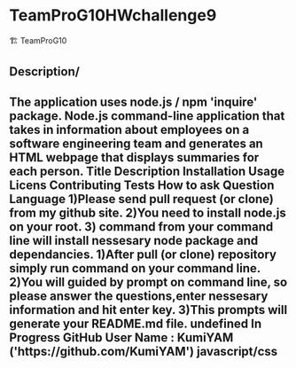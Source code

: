 # TeamProG10HWchallenge9
🏗️ TeamProG10
<h2>Description/<h2>
The application uses node.js / npm 'inquire' package.
Node.js command-line application that takes in information about employees on a software engineering team and generates an HTML webpage that displays summaries for each person. 

<Table of Contents>
Title
Description
Installation
Usage
Licens
Contributing
Tests
How to ask Question
Language



<Installation>
1)Please send pull request (or clone) from my github site. 2)You need to install node.js on your root. 3) command from your command line will install nessesary node package and dependancies.

<Usage>
1)After pull (or clone) repository simply run command on your command line. 
2)You will guided by prompt on command line, so please answer the questions,enter nessesary information and hit enter key. 
3)This prompts will generate your README.md file.

<License>

<Contributing>
undefined

<Tests>
In Progress

<How to ask questions>
GitHub User Name : KumiYAM ('https://github.com/KumiYAM')

<Language>
javascript/css